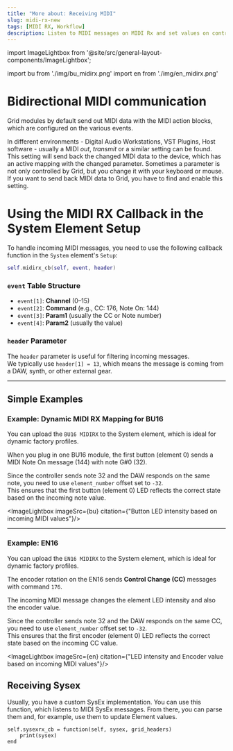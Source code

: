 ```yaml
---
title: "More about: Receiving MIDI"
slug: midi-rx-new
tags: [MIDI RX, Workflow]
description: Listen to MIDI messages on MIDI Rx and set values on control elements.
---
```


import ImageLightbox from '@site/src/general-layout-components/ImageLightbox';

import bu from './img/bu_midirx.png'
import en from './img/en_midirx.png'

# Bidirectional MIDI communication

Grid modules by default send out MIDI data with the MIDI action blocks, which are configured on the various events. 

In different environments - Digital Audio Workstations, VST Plugins, Host software - usually a MIDI *out*, *transmit* or a similar setting can be found. This setting will send back the changed MIDI data to the device, which has an active mapping with the changed parameter. Sometimes a parameter is not only controlled by Grid, but you change it with your keyboard or mouse. If you want to send back MIDI data to Grid, you have to find and enable this setting.



# Using the MIDI RX Callback in the System Element Setup

To handle incoming MIDI messages, you need to use the following callback function in the `System` element's `Setup`:

```lua
self.midirx_cb(self, event, header)
```

### `event` Table Structure

- `event[1]`: **Channel** (0–15)
- `event[2]`: **Command** (e.g., CC: 176, Note On: 144)
- `event[3]`: **Param1** (usually the CC or Note number)
- `event[4]`: **Param2** (usually the value)

### `header` Parameter

The `header` parameter is useful for filtering incoming messages.  
We typically use `header[1] = 13`, which means the message is coming from a DAW, synth, or other external gear.

---

## Simple Examples

### Example: Dynamic MIDI RX Mapping for BU16

You can upload the `BU16 MIDIRX` to the System element, which is ideal for dynamic factory profiles.

When you plug in one BU16 module, the first button (element 0) sends a MIDI Note On message (144) with note G#0 (32).

Since the controller sends note 32 and the DAW responds on the same note, you need to use `element_number` offset set to `-32`.  
This ensures that the first button (element 0) LED reflects the correct state based on the incoming note value.


<ImageLightbox imageSrc={bu} citation={"Button LED intensity based on incoming MIDI values"}/>

---

### Example: EN16


You can upload the `EN16 MIDIRX` to the System element, which is ideal for dynamic factory profiles.

The encoder rotation on the EN16 sends **Control Change (CC)** messages with command `176`.

The incoming MIDI message changes the element LED intensity and also the encoder value.

Since the controller sends note 32 and the DAW responds on the same CC, you need to use `element_number` offset set to `-32`.  
This ensures that the first encoder (element 0) LED reflects the correct state based on the incoming CC value.


<ImageLightbox imageSrc={en} citation={"LED intensity and Encoder value based on incoming MIDI values"}/>

## Receiving Sysex

Usually, you have a custom SysEx implementation. You can use this function, which listens to MIDI SysEx messages. From there, you can parse them and, for example, use them to update Element values.

```
self.sysexrx_cb = function(self, sysex, grid_headers)
    print(sysex)
end
```
